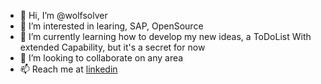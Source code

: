 - 👋 Hi, I’m @wolfsolver
- 👀 I’m interested in learing, SAP, OpenSource
- 🌱 I’m currently learning how to develop my new ideas, a ToDoList With extended Capability, but it's a secret for now
- 💞️ I’m looking to collaborate on any area
- 📫 Reach me at [linkedin](http://https://www.linkedin.com/in/emmanueleprudenzano)

<!---
wolfsolver/wolfsolver is a ✨ special ✨ repository because its `README.md` (this file) appears on your GitHub profile.
You can click the Preview link to take a look at your changes.
--->
